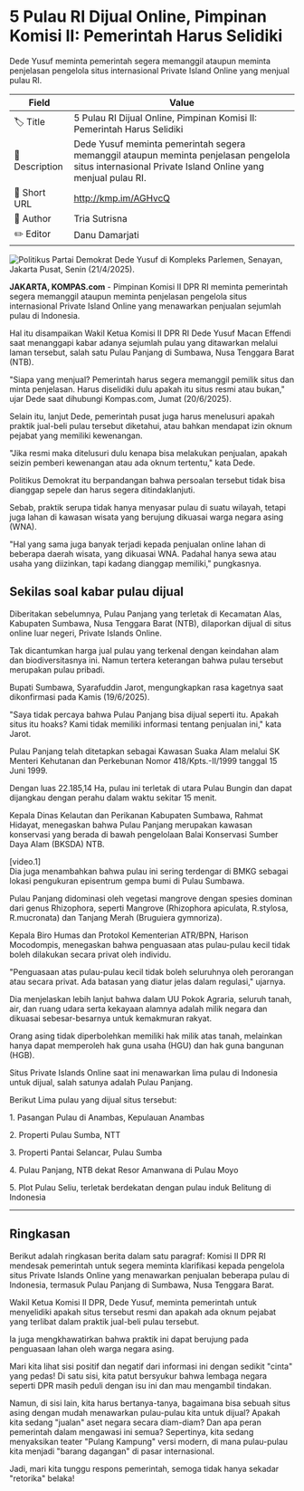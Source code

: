 # 5 Pulau RI Dijual Online, Pimpinan Komisi II: Pemerintah Harus Selidiki

Dede Yusuf meminta pemerintah segera memanggil ataupun meminta penjelasan pengelola situs internasional Private Island Online yang menjual pulau RI.

| Field         | Value                                                       |
|---------------|-------------------------------------------------------------|
| 🏷️ Title       | 5 Pulau RI Dijual Online, Pimpinan Komisi II: Pemerintah Harus Selidiki |
| 📝 Description | Dede Yusuf meminta pemerintah segera memanggil ataupun meminta penjelasan pengelola situs internasional Private Island Online yang menjual pulau RI. |
| 🔗 Short URL   | http://kmp.im/AGHvcQ |
| 👤 Author      | Tria Sutrisna |
| ✏️ Editor      | Danu Damarjati  |

![Politikus Partai Demokrat Dede Yusuf di Kompleks Parlemen, Senayan, Jakarta Pusat, Senin (21/4/2025). ](https://asset.kompas.com/crops/5FsXKt9GT7JNTTvCHwhFqN5pUU4=/0x0:0x0/750x500/data/photo/2025/04/21/680632b9b7f5f.jpg)

**JAKARTA, KOMPAS.com** - Pimpinan Komisi II DPR RI meminta pemerintah segera memanggil ataupun meminta penjelasan pengelola situs internasional Private Island Online yang menawarkan penjualan sejumlah pulau di Indonesia.

Hal itu disampaikan Wakil Ketua Komisi II DPR RI Dede Yusuf Macan Effendi saat menanggapi kabar adanya sejumlah pulau yang ditawarkan melalui laman tersebut, salah satu Pulau Panjang di Sumbawa, Nusa Tenggara Barat (NTB).

"Siapa yang menjual? Pemerintah harus segera memanggil pemilik situs dan minta penjelasan. Harus diselidiki dulu apakah itu situs resmi atau bukan," ujar Dede saat dihubungi Kompas.com, Jumat (20/6/2025).

Selain itu, lanjut Dede, pemerintah pusat juga harus menelusuri apakah praktik jual-beli pulau tersebut diketahui, atau bahkan mendapat izin oknum pejabat yang memiliki kewenangan.

"Jika resmi maka ditelusuri dulu kenapa bisa melakukan penjualan, apakah seizin pemberi kewenangan atau ada oknum tertentu," kata Dede.

Politikus Demokrat itu berpandangan bahwa persoalan tersebut tidak bisa dianggap sepele dan harus segera ditindaklanjuti.

Sebab, praktik serupa tidak hanya menyasar pulau di suatu wilayah, tetapi juga lahan di kawasan wisata yang berujung dikuasai warga negara asing (WNA).

"Hal yang sama juga banyak terjadi kepada penjualan online lahan di beberapa daerah wisata, yang dikuasai WNA. Padahal hanya sewa atau usaha yang diizinkan, tapi kadang dianggap memiliki," pungkasnya.

## ****Sekilas soal kabar pulau dijual****

Diberitakan sebelumnya, Pulau Panjang yang terletak di Kecamatan Alas, Kabupaten Sumbawa, Nusa Tenggara Barat (NTB), dilaporkan dijual di situs online luar negeri, Private Islands Online.

Tak dicantumkan harga jual pulau yang terkenal dengan keindahan alam dan biodiversitasnya ini. Namun tertera keterangan bahwa pulau tersebut merupakan pulau pribadi.

Bupati Sumbawa, Syarafuddin Jarot, mengungkapkan rasa kagetnya saat dikonfirmasi pada Kamis (19/6/2025).

\"Saya tidak percaya bahwa Pulau Panjang bisa dijual seperti itu. Apakah situs itu hoaks? Kami tidak memiliki informasi tentang penjualan ini,\" kata Jarot.

Pulau Panjang telah ditetapkan sebagai Kawasan Suaka Alam melalui SK Menteri Kehutanan dan Perkebunan Nomor 418/Kpts.-II/1999 tanggal 15 Juni 1999.

Dengan luas 22.185,14 Ha, pulau ini terletak di utara Pulau Bungin dan dapat dijangkau dengan perahu dalam waktu sekitar 15 menit.

Kepala Dinas Kelautan dan Perikanan Kabupaten Sumbawa, Rahmat Hidayat, menegaskan bahwa Pulau Panjang merupakan kawasan konservasi yang berada di bawah pengelolaan Balai Konservasi Sumber Daya Alam (BKSDA) NTB.

\[video.1\]\
Dia juga menambahkan bahwa pulau ini sering terdengar di BMKG sebagai lokasi pengukuran episentrum gempa bumi di Pulau Sumbawa.

Pulau Panjang didominasi oleh vegetasi mangrove dengan spesies dominan dari genus Rhizophora, seperti Mangrove (Rhizophora apiculata, R.stylosa, R.mucronata) dan Tanjang Merah (Bruguiera gymnoriza).

Kepala Biro Humas dan Protokol Kementerian ATR/BPN, Harison Mocodompis, menegaskan bahwa penguasaan atas pulau-pulau kecil tidak boleh dilakukan secara privat oleh individu.

\"Penguasaan atas pulau-pulau kecil tidak boleh seluruhnya oleh perorangan atau secara privat. Ada batasan yang diatur jelas dalam regulasi,\" ujarnya.

Dia menjelaskan lebih lanjut bahwa dalam UU Pokok Agraria, seluruh tanah, air, dan ruang udara serta kekayaan alamnya adalah milik negara dan dikuasai sebesar-besarnya untuk kemakmuran rakyat.

Orang asing tidak diperbolehkan memiliki hak milik atas tanah, melainkan hanya dapat memperoleh hak guna usaha (HGU) dan hak guna bangunan (HGB).

Situs Private Islands Online saat ini menawarkan lima pulau di Indonesia untuk dijual, salah satunya adalah Pulau Panjang.

Berikut Lima pulau yang dijual situs tersebut:

1\. Pasangan Pulau di Anambas, Kepulauan Anambas

2\. Properti Pulau Sumba, NTT

3\. Properti Pantai Selancar, Pulau Sumba

4\. Pulau Panjang, NTB dekat Resor Amanwana di Pulau Moyo

5\. Plot Pulau Seliu, terletak berdekatan dengan pulau induk Belitung di Indonesia

---
## Ringkasan

Berikut adalah ringkasan berita dalam satu paragraf: Komisi II DPR RI mendesak pemerintah untuk segera meminta klarifikasi kepada pengelola situs Private Islands Online yang menawarkan penjualan beberapa pulau di Indonesia, termasuk Pulau Panjang di Sumbawa, Nusa Tenggara Barat.

 Wakil Ketua Komisi II DPR, Dede Yusuf, meminta pemerintah untuk menyelidiki apakah situs tersebut resmi dan apakah ada oknum pejabat yang terlibat dalam praktik jual-beli pulau tersebut.

 Ia juga mengkhawatirkan bahwa praktik ini dapat berujung pada penguasaan lahan oleh warga negara asing.



Mari kita lihat sisi positif dan negatif dari informasi ini dengan sedikit "cinta" yang pedas! Di satu sisi, kita patut bersyukur bahwa lembaga negara seperti DPR masih peduli dengan isu ini dan mau mengambil tindakan.

 Namun, di sisi lain, kita harus bertanya-tanya, bagaimana bisa sebuah situs asing dengan mudah menawarkan pulau-pulau kita untuk dijual? Apakah kita sedang "jualan" aset negara secara diam-diam? Dan apa peran pemerintah dalam mengawasi ini semua? Sepertinya, kita sedang menyaksikan teater "Pulang Kampung" versi modern, di mana pulau-pulau kita menjadi "barang dagangan" di pasar internasional.

 Jadi, mari kita tunggu respons pemerintah, semoga tidak hanya sekadar "retorika" belaka!
